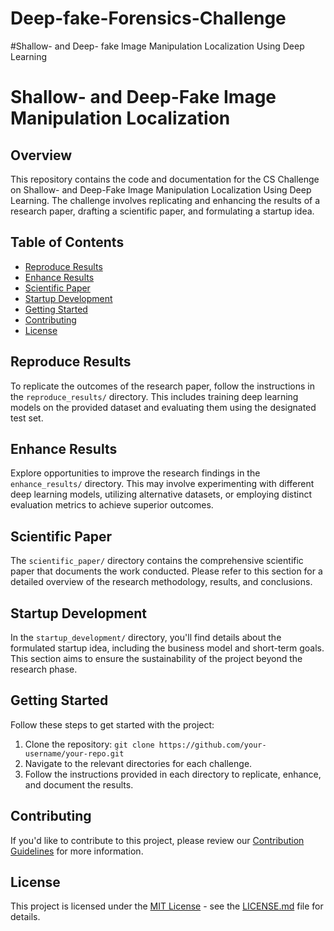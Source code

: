 # Deep-fake-Forensics-Challenge
#Shallow- and Deep- fake Image Manipulation 
Localization Using Deep Learning 

# Shallow- and Deep-Fake Image Manipulation Localization

## Overview

This repository contains the code and documentation for the CS Challenge on Shallow- and Deep-Fake Image Manipulation Localization Using Deep Learning. The challenge involves replicating and enhancing the results of a research paper, drafting a scientific paper, and formulating a startup idea.

## Table of Contents

- [Reproduce Results](#reproduce-results)
- [Enhance Results](#enhance-results)
- [Scientific Paper](#scientific-paper)
- [Startup Development](#startup-development)
- [Getting Started](#getting-started)
- [Contributing](#contributing)
- [License](#license)

## Reproduce Results

To replicate the outcomes of the research paper, follow the instructions in the `reproduce_results/` directory. This includes training deep learning models on the provided dataset and evaluating them using the designated test set.

## Enhance Results

Explore opportunities to improve the research findings in the `enhance_results/` directory. This may involve experimenting with different deep learning models, utilizing alternative datasets, or employing distinct evaluation metrics to achieve superior outcomes.

## Scientific Paper

The `scientific_paper/` directory contains the comprehensive scientific paper that documents the work conducted. Please refer to this section for a detailed overview of the research methodology, results, and conclusions.

## Startup Development

In the `startup_development/` directory, you'll find details about the formulated startup idea, including the business model and short-term goals. This section aims to ensure the sustainability of the project beyond the research phase.

## Getting Started

Follow these steps to get started with the project:

1. Clone the repository: `git clone https://github.com/your-username/your-repo.git`
2. Navigate to the relevant directories for each challenge.
3. Follow the instructions provided in each directory to replicate, enhance, and document the results.

## Contributing

If you'd like to contribute to this project, please review our [Contribution Guidelines](CONTRIBUTING.md) for more information.

## License

This project is licensed under the [MIT License](LICENSE.md) - see the [LICENSE.md](LICENSE.md) file for details.
